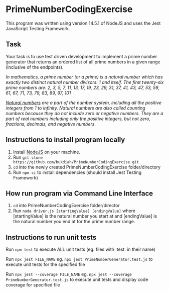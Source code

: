 # PrimeNumberCodingExercise

This program was written using version 14.5.1 of NodeJS and uses the Jest JavaScript Testing Framework.

## Task

Your task is to use test driven development to implement a prime number generator that returns an ordered list of all prime numbers in a given range (inclusive of the endpoints).

*In mathematics, a prime number (or a prime) is a natural number which has exactly two distinct natural
number divisors: 1 and itself. The first twenty-six prime numbers are: 2, 3, 5, 7, 11, 13, 17, 19, 23, 29, 31,
37, 41, 43, 47, 53, 59, 61, 67, 71, 73, 79, 83, 89, 97, 101*

*[Natural numbers](https://www.cuemath.com/numbers/natural-numbers/) are a part of the number system, including all the positive integers from 1 to infinity. Natural numbers are also called counting numbers because they do not include zero or negative numbers. They are a part of real numbers including only the positive integers, but not zero, fractions, decimals, and negative numbers.*

## Instructions to install program locally

1. Install [NodeJS](https://nodejs.org/en/download/) on your machine.
2. Run `git clone https://github.com/bukdiah/PrimeNumberCodingExercise.git`
3. `cd` into the newly created PrimeNumberCodingExercise folder/directory
4. Run `npm ci` to install dependencies (should install Jest Testing Framework) 

## How run program via Command Line Interface

1. `cd` into PrimeNumberCodingExercise folder/director
2. Run `node driver.js [startingValue] [endingValue]` where [startingValue] is the natural number you start at and [endingValue] is the natural number you end at for the prime number range.

## Instructions to run unit tests

Run `npm test` to execute ALL unit tests (eg. files with .test. in their name)

Run `npx jest FILE_NAME` eg. `npx jest PrimeNumberGenerator.test.js` to execute unit tests for the specified file

Run `npx jest --coverage FILE_NAME` eg. `npx jest --coverage PrimeNumberGenerator.test.js` to execute unit tests and display code coverage for specified file
